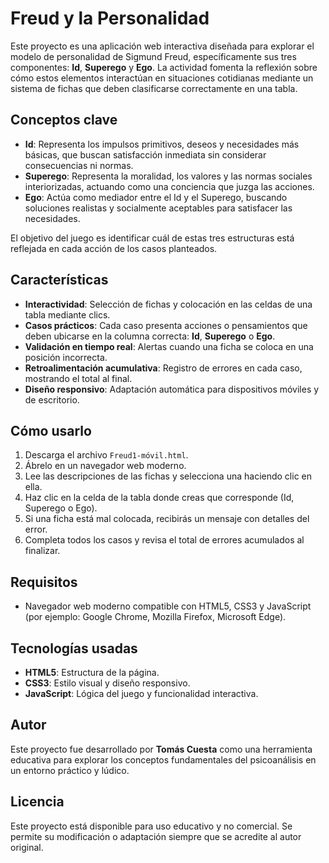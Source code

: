# Freud y la Personalidad

Este proyecto es una aplicación web interactiva diseñada para explorar el modelo de personalidad de Sigmund Freud, específicamente sus tres componentes: **Id**, **Superego** y **Ego**. La actividad fomenta la reflexión sobre cómo estos elementos interactúan en situaciones cotidianas mediante un sistema de fichas que deben clasificarse correctamente en una tabla.

## Conceptos clave

- **Id**: Representa los impulsos primitivos, deseos y necesidades más básicas, que buscan satisfacción inmediata sin considerar consecuencias ni normas.
- **Superego**: Representa la moralidad, los valores y las normas sociales interiorizadas, actuando como una conciencia que juzga las acciones.
- **Ego**: Actúa como mediador entre el Id y el Superego, buscando soluciones realistas y socialmente aceptables para satisfacer las necesidades.

El objetivo del juego es identificar cuál de estas tres estructuras está reflejada en cada acción de los casos planteados.

## Características

- **Interactividad**: Selección de fichas y colocación en las celdas de una tabla mediante clics.
- **Casos prácticos**: Cada caso presenta acciones o pensamientos que deben ubicarse en la columna correcta: **Id**, **Superego** o **Ego**.
- **Validación en tiempo real**: Alertas cuando una ficha se coloca en una posición incorrecta.
- **Retroalimentación acumulativa**: Registro de errores en cada caso, mostrando el total al final.
- **Diseño responsivo**: Adaptación automática para dispositivos móviles y de escritorio.

## Cómo usarlo

1. Descarga el archivo `Freud1-móvil.html`.
2. Ábrelo en un navegador web moderno.
3. Lee las descripciones de las fichas y selecciona una haciendo clic en ella.
4. Haz clic en la celda de la tabla donde creas que corresponde (Id, Superego o Ego).
5. Si una ficha está mal colocada, recibirás un mensaje con detalles del error.
6. Completa todos los casos y revisa el total de errores acumulados al finalizar.

## Requisitos

- Navegador web moderno compatible con HTML5, CSS3 y JavaScript (por ejemplo: Google Chrome, Mozilla Firefox, Microsoft Edge).

## Tecnologías usadas

- **HTML5**: Estructura de la página.
- **CSS3**: Estilo visual y diseño responsivo.
- **JavaScript**: Lógica del juego y funcionalidad interactiva.

## Autor

Este proyecto fue desarrollado por **Tomás Cuesta** como una herramienta educativa para explorar los conceptos fundamentales del psicoanálisis en un entorno práctico y lúdico.

## Licencia

Este proyecto está disponible para uso educativo y no comercial. Se permite su modificación o adaptación siempre que se acredite al autor original.
